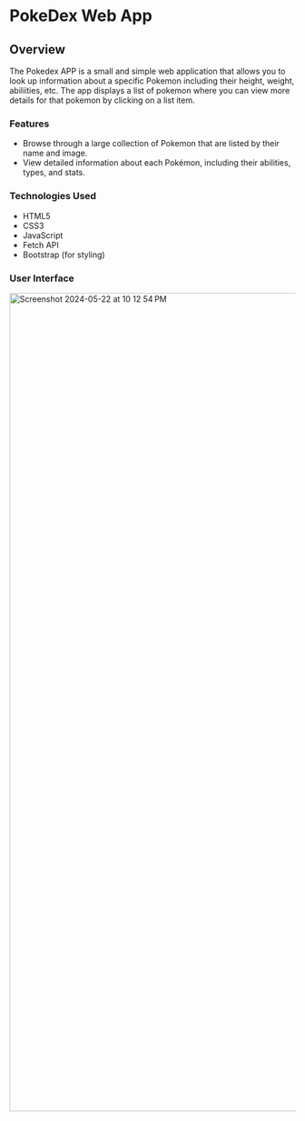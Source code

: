 # PokeDex Web App

## Overview
The Pokedex APP is a small and simple web application that allows you to look up information about a specific Pokemon including their height, weight, abiliities, etc. The app displays a list of pokemon where you can view more details for that pokemon by clicking on a list item. 

### Features

* Browse through a large collection of Pokemon that are listed by their name and image.
* View detailed information about each Pokémon, including their abilities, types, and stats. 

### Technologies Used 
* HTML5
* CSS3
* JavaScript
* Fetch API
* Bootstrap (for styling)

### User Interface 

<img width="1440" alt="Screenshot 2024-05-22 at 10 12 54 PM" src="https://github.com/nehakhan77/simple-js-app/assets/136394004/a78e3807-7e7f-4358-b044-22ab975946f4">




